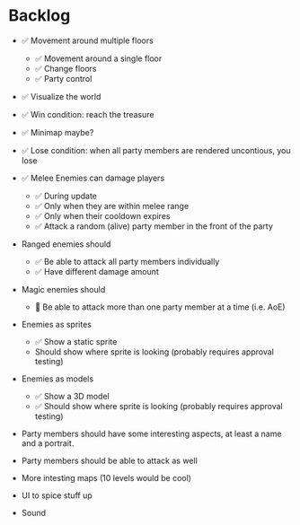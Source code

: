 # Backlog

- ✅ Movement around multiple floors
    - ✅ Movement around a single floor
    - ✅ Change floors
    - ✅ Party control
    
- ✅ Visualize the world

- ✅ Win condition: reach the treasure

- ✅ Minimap maybe?

- ✅ Lose condition: when all party members are rendered uncontious, you lose

- ✅ Melee Enemies can damage players
    - ✅ During update
    - ✅ Only when they are within melee range
    - ✅ Only when their cooldown expires
    - ✅ Attack a random (alive) party member in the front of the party
    
- Ranged enemies should
    - ✅ Be able to attack all party members individually
    - ✅ Have different damage amount
    
- Magic enemies should
    - 🚧 Be able to attack more than one party member at a time (i.e. AoE)

- Enemies as sprites
    - ✅ Show a static sprite
    - Should show where sprite is looking (probably requires approval testing)

- Enemies as models
    - ✅ Show a 3D model
    - ✅ Should show where sprite is looking (probably requires approval testing)

- Party members should have some interesting aspects, at least a name and a portrait.

- Party members should be able to attack as well

- More intesting maps (10 levels would be cool)

- UI to spice stuff up

- Sound
